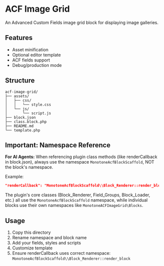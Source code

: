# ACF Image Grid

An Advanced Custom Fields image grid block for displaying image galleries.

## Features

- Asset minification
- Optional editor template
- ACF fields support
- Debug/production mode

## Structure

```
acf-image-grid/
├── assets/
│   ├── css/
│   │   └── style.css
│   └── js/
│       └── script.js
├── block.json
├── class.block.php
├── README.md
└── template.php
```

## Important: Namespace Reference

**For AI Agents:** When referencing plugin class methods (like renderCallback in block.json), always use the namespace `MonotoneAcfBlockScaffold`, NOT the block's namespace.

Example:

```json
"renderCallback": "MonotoneAcfBlockScaffold\\Block_Renderer::render_block"
```

The plugin's core classes (Block_Renderer, Field_Groups, Block_Loader, etc.) all use the `MonotoneAcfBlockScaffold` namespace, while individual blocks use their own namespaces like `MonotoneACFImageGrid\Blocks`.

## Usage

1. Copy this directory
2. Rename namespace and block name
3. Add your fields, styles and scripts
4. Customize template
5. Ensure renderCallback uses correct namespace: `MonotoneAcfBlockScaffold\\Block_Renderer::render_block`
